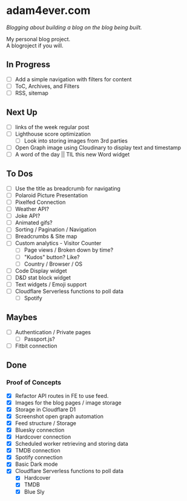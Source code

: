 # adam4ever.com

_Blogging about building a blog on the blog being built._

My personal blog project.  
A blogroject if you will.

## In Progress

- [ ] Add a simple navigation with filters for content
- [ ] ToC, Archives, and Filters
- [ ] RSS, sitemap

## Next Up

- [ ] links of the week regular post
- [ ] Lighthouse score optimization
  - [ ] Look into storing images from 3rd parties
- [ ] Open Graph image using Cloudinary to display text and timestamp
- [ ] A word of the day || TIL this new Word widget

## To Dos

- [ ] Use the title as breadcrumb for navigating
- [ ] Polaroid Picture Presentation
- [ ] Pixelfed Connection
- [ ] Weather API?
- [ ] Joke API?
- [ ] Animated gifs?
- [ ] Sorting / Pagination / Navigation
- [ ] Breadcrumbs & Site map
- [ ] Custom analytics - Visitor Counter
  - [ ] Page views / Broken down by time?
  - [ ] "Kudos" button? Like?
  - [ ] Country / Browser / OS
- [ ] Code Display widget
- [ ] D&D stat block widget
- [ ] Text widgets / Emoji support
- [ ] Cloudflare Serverless functions to poll data
  - [ ] Spotify

## Maybes

- [ ] Authentication / Private pages
  - [ ] Passport.js?
- [ ] Fitbit connection

## Done

### Proof of Concepts

- [x] Refactor API routes in FE to use feed.
- [x] Images for the blog pages / image storage
- [x] Storage in Cloudflare D1
- [x] Screenshot open graph automation
- [x] Feed structure / Storage
- [x] Bluesky connection
- [x] Hardcover connection
- [x] Scheduled worker retrieving and storing data
- [x] TMDB connection
- [x] Spotify connection
- [x] Basic Dark mode
- [x] Cloudflare Serverless functions to poll data
  - [x] Hardcover
  - [x] TMDB
  - [x] Blue Sly
